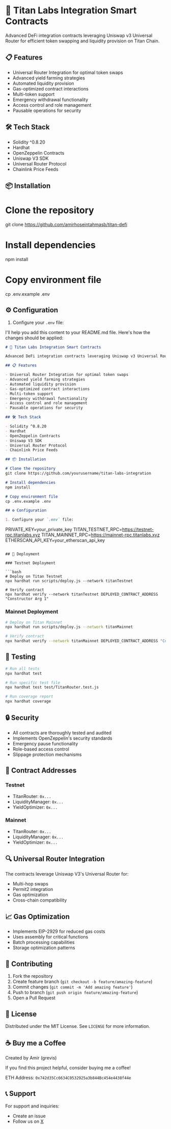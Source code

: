# 🌟 Titan Labs Integration Smart Contracts

Advanced DeFi integration contracts leveraging Uniswap v3 Universal Router for efficient token swapping and liquidity provision on Titan Chain.

## 📋 Features

- Universal Router Integration for optimal token swaps
- Advanced yield farming strategies
- Automated liquidity provision
- Gas-optimized contract interactions
- Multi-token support
- Emergency withdrawal functionality
- Access control and role management
- Pausable operations for security

## 🛠 Tech Stack

- Solidity ^0.8.20
- Hardhat
- OpenZeppelin Contracts
- Uniswap V3 SDK
- Universal Router Protocol
- Chainlink Price Feeds

## 📦 Installation

# Clone the repository

git clone https://github.com/amirhoseintahmasb/titan-defi

# Install dependencies

npm install

# Copy environment file

cp .env.example .env

## ⚙️ Configuration

1. Configure your `.env` file:


I'll help you add this content to your README.md file. Here's how the changes should be applied:

```markdown:README.md
# 🌟 Titan Labs Integration Smart Contracts

Advanced DeFi integration contracts leveraging Uniswap v3 Universal Router for efficient token swapping and liquidity provision on Titan Chain.

## 📋 Features

- Universal Router Integration for optimal token swaps
- Advanced yield farming strategies
- Automated liquidity provision
- Gas-optimized contract interactions
- Multi-token support
- Emergency withdrawal functionality
- Access control and role management
- Pausable operations for security

## 🛠 Tech Stack

- Solidity ^0.8.20
- Hardhat
- OpenZeppelin Contracts
- Uniswap V3 SDK
- Universal Router Protocol
- Chainlink Price Feeds

## 📦 Installation

# Clone the repository
git clone https://github.com/yourusername/titan-labs-integration

# Install dependencies
npm install

# Copy environment file
cp .env.example .env

## ⚙️ Configuration

1. Configure your `.env` file:
```
PRIVATE_KEY=your_private_key
TITAN_TESTNET_RPC=https://testnet-rpc.titanlabs.xyz
TITAN_MAINNET_RPC=https://mainnet-rpc.titanlabs.xyz
ETHERSCAN_API_KEY=your_etherscan_api_key
```example.env

## 🚀 Deployment

### Testnet Deployment

```bash
# Deploy on Titan Testnet
npx hardhat run scripts/deploy.js --network titanTestnet

# Verify contract
npx hardhat verify --network titanTestnet DEPLOYED_CONTRACT_ADDRESS "Constructor Arg 1"
```

### Mainnet Deployment

```bash
# Deploy on Titan Mainnet
npx hardhat run scripts/deploy.js --network titanMainnet

# Verify contract
npx hardhat verify --network titanMainnet DEPLOYED_CONTRACT_ADDRESS "Constructor Arg 1"
```

## 🧪 Testing

```bash
# Run all tests
npx hardhat test

# Run specific test file
npx hardhat test test/TitanRouter.test.js

# Run coverage report
npx hardhat coverage
```

## 🔒 Security

- All contracts are thoroughly tested and audited
- Implements OpenZeppelin's security standards
- Emergency pause functionality
- Role-based access control
- Slippage protection mechanisms

## 📝 Contract Addresses

### Testnet
- TitanRouter: `0x...`
- LiquidityManager: `0x...`
- YieldOptimizer: `0x...`

### Mainnet
- TitanRouter: `0x...`
- LiquidityManager: `0x...`
- YieldOptimizer: `0x...`

## 🔍 Universal Router Integration

The contracts leverage Uniswap V3's Universal Router for:
- Multi-hop swaps
- Permit2 integration
- Gas optimization
- Cross-chain compatibility

## 📈 Gas Optimization

- Implements EIP-2929 for reduced gas costs
- Uses assembly for critical functions
- Batch processing capabilities
- Storage optimization patterns

## 🤝 Contributing

1. Fork the repository
2. Create feature branch (`git checkout -b feature/amazing-feature`)
3. Commit changes (`git commit -m 'Add amazing feature'`)
4. Push to branch (`git push origin feature/amazing-feature`)
5. Open a Pull Request

## 📜 License

Distributed under the MIT License. See `LICENSE` for more information.

## ☕️ Buy me a Coffee

Created by Amir (grevis)

If you find this project helpful, consider buying me a coffee!

ETH Address: `0x742d35Cc6634C0532925a3b844Bc454e4438f44e`

## 📞 Support

For support and inquiries:
- Create an issue
- Follow us on [X](https://x.com/groygrevis)